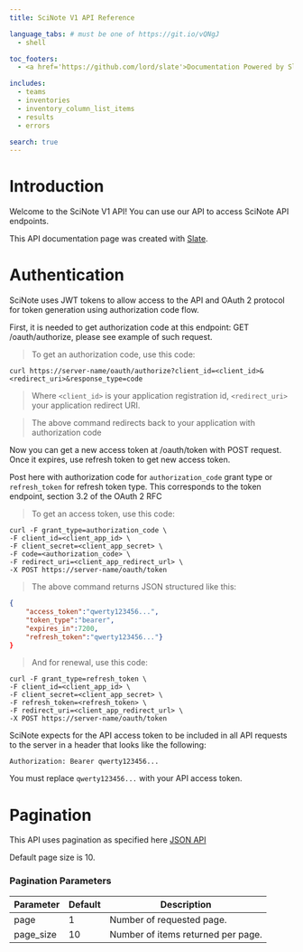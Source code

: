 ```yaml
---
title: SciNote V1 API Reference

language_tabs: # must be one of https://git.io/vQNgJ
  - shell

toc_footers:
  - <a href='https://github.com/lord/slate'>Documentation Powered by Slate</a>

includes:
  - teams
  - inventories
  - inventory_column_list_items
  - results
  - errors

search: true
---
```


# Introduction

Welcome to the SciNote V1 API! You can use our API to access SciNote API endpoints.

This API documentation page was created with [Slate](https://github.com/lord/slate).

# Authentication

SciNote uses JWT tokens to allow access to the API and OAuth 2 protocol for token generation using authorization code flow.

First, it is needed to get authorization code at this endpoint: GET /oauth/authorize, please see example of such request.

> To get an authorization code, use this code:

```shell
curl https://server-name/oauth/authorize?client_id=<client_id>&<redirect_uri>&response_type=code
```
> Where `<client_id>` is your application registration id, `<redirect_uri>` your application redirect URI.

> The above command redirects back to your application with authorization code

Now you can get a new access token at /oauth/token with POST request. Once it expires, use refresh token to get new access token.

Post here with authorization code for `authorization_code` grant type or `refresh_token` for refresh token type. This corresponds to the token endpoint, section 3.2 of the OAuth 2 RFC

> To get an access token, use this code:

```shell
curl -F grant_type=authorization_code \
-F client_id=<client_app_id> \
-F client_secret=<client_app_secret> \
-F code=<authorization_code> \
-F redirect_uri=<client_app_redirect_url> \
-X POST https://server-name/oauth/token
```

> The above command returns JSON structured like this:

```json
{
    "access_token":"qwerty123456...",
    "token_type":"bearer",
    "expires_in":7200,
    "refresh_token":"qwerty123456..."}
}
```

> And for renewal, use this code:

```shell
curl -F grant_type=refresh_token \
-F client_id=<client_app_id> \
-F client_secret=<client_app_secret> \
-F refresh_token=<refresh_token> \
-F redirect_uri=<client_app_redirect_url> \
-X POST https://server-name/oauth/token
```

SciNote expects for the API access token to be included in all API requests to the server in a header that looks like the following:

`Authorization: Bearer qwerty123456...`

<aside class="notice">
You must replace <code>qwerty123456...</code> with your API access token.
</aside>

# Pagination

This API uses pagination as specified here [JSON API](http://jsonapi.org/format/#fetching-pagination)

Default page size is 10.

### Pagination Parameters

Parameter | Default | Description
--------- | ------- | -----------
page | 1 | Number of requested page.
page_size | 10 | Number of items returned per page.
